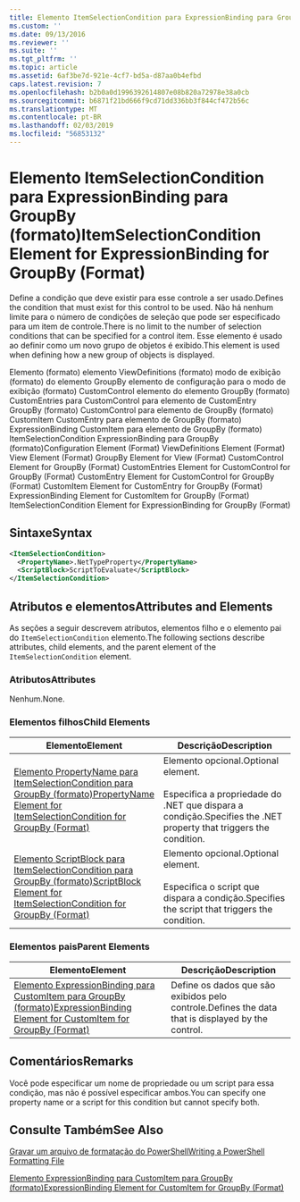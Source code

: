 ```yaml
---
title: Elemento ItemSelectionCondition para ExpressionBinding para GroupBy (formato) | Microsoft Docs
ms.custom: ''
ms.date: 09/13/2016
ms.reviewer: ''
ms.suite: ''
ms.tgt_pltfrm: ''
ms.topic: article
ms.assetid: 6af3be7d-921e-4cf7-bd5a-d87aa0b4efbd
caps.latest.revision: 7
ms.openlocfilehash: b2b0a0d1996392614807e08b820a72978e38a0cb
ms.sourcegitcommit: b6871f21bd666f9cd71dd336bb3f844cf472b56c
ms.translationtype: MT
ms.contentlocale: pt-BR
ms.lasthandoff: 02/03/2019
ms.locfileid: "56853132"
---
```

# <a name="itemselectioncondition-element-for-expressionbinding-for-groupby-format"></a><span data-ttu-id="39cac-102">Elemento ItemSelectionCondition para ExpressionBinding para GroupBy (formato)</span><span class="sxs-lookup"><span data-stu-id="39cac-102">ItemSelectionCondition Element for ExpressionBinding for GroupBy (Format)</span></span>

<span data-ttu-id="39cac-103">Define a condição que deve existir para esse controle a ser usado.</span><span class="sxs-lookup"><span data-stu-id="39cac-103">Defines the condition that must exist for this control to be used.</span></span> <span data-ttu-id="39cac-104">Não há nenhum limite para o número de condições de seleção que pode ser especificado para um item de controle.</span><span class="sxs-lookup"><span data-stu-id="39cac-104">There is no limit to the number of selection conditions that can be specified for a control item.</span></span> <span data-ttu-id="39cac-105">Esse elemento é usado ao definir como um novo grupo de objetos é exibido.</span><span class="sxs-lookup"><span data-stu-id="39cac-105">This element is used when defining how a new group of objects is displayed.</span></span>

<span data-ttu-id="39cac-106">Elemento (formato) elemento ViewDefinitions (formato) modo de exibição (formato) do elemento GroupBy elemento de configuração para o modo de exibição (formato) CustomControl elemento do elemento GroupBy (formato) CustomEntries para CustomControl para elemento de CustomEntry GroupBy (formato) CustomControl para elemento de GroupBy (formato) CustomItem CustomEntry para elemento de GroupBy (formato) ExpressionBinding CustomItem para elemento de GroupBy (formato) ItemSelectionCondition ExpressionBinding para GroupBy (formato)</span><span class="sxs-lookup"><span data-stu-id="39cac-106">Configuration Element (Format) ViewDefinitions Element (Format) View Element (Format) GroupBy Element for View (Format) CustomControl Element for GroupBy (Format) CustomEntries Element for CustomControl for GroupBy (Format) CustomEntry Element for CustomControl for GroupBy (Format) CustomItem Element for CustomEntry for GroupBy (Format) ExpressionBinding Element for CustomItem for GroupBy (Format) ItemSelectionCondition Element for ExpressionBinding for GroupBy (Format)</span></span>

## <a name="syntax"></a><span data-ttu-id="39cac-107">Sintaxe</span><span class="sxs-lookup"><span data-stu-id="39cac-107">Syntax</span></span>

```xml
<ItemSelectionCondition>
  <PropertyName>.NetTypeProperty</PropertyName>
  <ScriptBlock>ScriptToEvaluate</ScriptBlock>
</ItemSelectionCondition>
```

## <a name="attributes-and-elements"></a><span data-ttu-id="39cac-108">Atributos e elementos</span><span class="sxs-lookup"><span data-stu-id="39cac-108">Attributes and Elements</span></span>

<span data-ttu-id="39cac-109">As seções a seguir descrevem atributos, elementos filho e o elemento pai do `ItemSelectionCondition` elemento.</span><span class="sxs-lookup"><span data-stu-id="39cac-109">The following sections describe attributes, child elements, and the parent element of the `ItemSelectionCondition` element.</span></span>

### <a name="attributes"></a><span data-ttu-id="39cac-110">Atributos</span><span class="sxs-lookup"><span data-stu-id="39cac-110">Attributes</span></span>

<span data-ttu-id="39cac-111">Nenhum.</span><span class="sxs-lookup"><span data-stu-id="39cac-111">None.</span></span>

### <a name="child-elements"></a><span data-ttu-id="39cac-112">Elementos filhos</span><span class="sxs-lookup"><span data-stu-id="39cac-112">Child Elements</span></span>

|<span data-ttu-id="39cac-113">Elemento</span><span class="sxs-lookup"><span data-stu-id="39cac-113">Element</span></span>|<span data-ttu-id="39cac-114">Descrição</span><span class="sxs-lookup"><span data-stu-id="39cac-114">Description</span></span>|
|-------------|-----------------|
|[<span data-ttu-id="39cac-115">Elemento PropertyName para ItemSelectionCondition para GroupBy (formato)</span><span class="sxs-lookup"><span data-stu-id="39cac-115">PropertyName Element for ItemSelectionCondition for GroupBy (Format)</span></span>](./propertyname-element-for-itemselectioncondition-for-groupby-format.md)|<span data-ttu-id="39cac-116">Elemento opcional.</span><span class="sxs-lookup"><span data-stu-id="39cac-116">Optional element.</span></span><br /><br /> <span data-ttu-id="39cac-117">Especifica a propriedade do .NET que dispara a condição.</span><span class="sxs-lookup"><span data-stu-id="39cac-117">Specifies the .NET property that triggers the condition.</span></span>|
|[<span data-ttu-id="39cac-118">Elemento ScriptBlock para ItemSelectionCondition para GroupBy (formato)</span><span class="sxs-lookup"><span data-stu-id="39cac-118">ScriptBlock Element for ItemSelectionCondition for GroupBy (Format)</span></span>](./scriptblock-element-for-itemselectioncondition-for-groupby-format.md)|<span data-ttu-id="39cac-119">Elemento opcional.</span><span class="sxs-lookup"><span data-stu-id="39cac-119">Optional element.</span></span><br /><br /> <span data-ttu-id="39cac-120">Especifica o script que dispara a condição.</span><span class="sxs-lookup"><span data-stu-id="39cac-120">Specifies the script that triggers the condition.</span></span>|

### <a name="parent-elements"></a><span data-ttu-id="39cac-121">Elementos pais</span><span class="sxs-lookup"><span data-stu-id="39cac-121">Parent Elements</span></span>

|<span data-ttu-id="39cac-122">Elemento</span><span class="sxs-lookup"><span data-stu-id="39cac-122">Element</span></span>|<span data-ttu-id="39cac-123">Descrição</span><span class="sxs-lookup"><span data-stu-id="39cac-123">Description</span></span>|
|-------------|-----------------|
|[<span data-ttu-id="39cac-124">Elemento ExpressionBinding para CustomItem para GroupBy (formato)</span><span class="sxs-lookup"><span data-stu-id="39cac-124">ExpressionBinding Element for CustomItem for GroupBy (Format)</span></span>](./expressionbinding-element-for-customitem-for-groupby-format.md)|<span data-ttu-id="39cac-125">Define os dados que são exibidos pelo controle.</span><span class="sxs-lookup"><span data-stu-id="39cac-125">Defines the data that is displayed by the control.</span></span>|

## <a name="remarks"></a><span data-ttu-id="39cac-126">Comentários</span><span class="sxs-lookup"><span data-stu-id="39cac-126">Remarks</span></span>

<span data-ttu-id="39cac-127">Você pode especificar um nome de propriedade ou um script para essa condição, mas não é possível especificar ambos.</span><span class="sxs-lookup"><span data-stu-id="39cac-127">You can specify one property name or a script for this condition but cannot specify both.</span></span>

## <a name="see-also"></a><span data-ttu-id="39cac-128">Consulte Também</span><span class="sxs-lookup"><span data-stu-id="39cac-128">See Also</span></span>

[<span data-ttu-id="39cac-129">Gravar um arquivo de formatação do PowerShell</span><span class="sxs-lookup"><span data-stu-id="39cac-129">Writing a PowerShell Formatting File</span></span>](./writing-a-powershell-formatting-file.md)

[<span data-ttu-id="39cac-130">Elemento ExpressionBinding para CustomItem para GroupBy (formato)</span><span class="sxs-lookup"><span data-stu-id="39cac-130">ExpressionBinding Element for CustomItem for GroupBy (Format)</span></span>](./expressionbinding-element-for-customitem-for-groupby-format.md)
